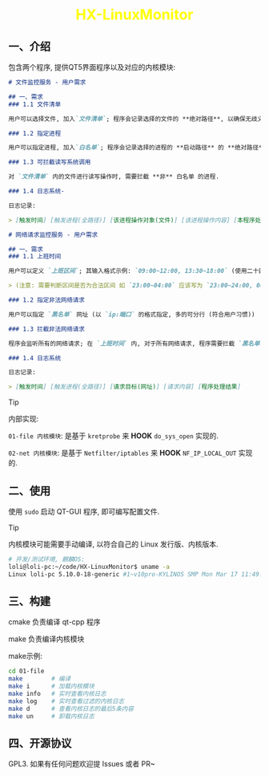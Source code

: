<h1 align="center" style="color:yellow">HX-LinuxMonitor</h1>

## 一、介绍
包含两个程序, 提供QT5界面程序以及对应的内核模块:

```md
# 文件监控服务 - 用户需求

## 一、需求
### 1.1 文件清单

用户可以选择文件, 加入`文件清单`; 程序会记录选择的文件的 **绝对路径**, 以确保无歧义.

### 1.2 指定进程

用户可以指定进程, 加入`白名单`; 程序会记录选择的进程的 **启动路径** 的 **绝对路径** 作为唯一进程标识. 

### 1.3 可拦截读写系统调用

对 `文件清单` 内的文件进行读写操作时, 需要拦截 **非** 白名单 的进程.

### 1.4 日志系统-

日志记录:

> [触发时间] [触发进程(全路径)] [该进程操作对象(文件)] [该进程操作内容] [本程序处理结果]
```

```md
# 网络请求监控服务 - 用户需求

## 一、需求
### 1.1 上班时间

用户可以定义 `上班区间`; 其输入格式示例: `09:00~12:00, 13:30~18:00` (使用二十四小时制; 如果有多个区间, 需要使用`英文逗号`隔开)

> (注意: 需要判断区间是否为合法区间 如 `23:00~04:00` 应该写为 `23:00~24:00, 00:00~04:00`)

### 1.2 指定非法网络请求

用户可以指定 `黑名单` 网址 (以 `ip:端口` 的格式指定, 多的可分行 (符合用户习惯))

### 1.3 拦截非法网络请求

程序会监听所有的网络请求; 在 `上班时间` 内, 对于所有网络请求, 程序需要拦截 `黑名单` 的请求.

### 1.4 日志系统

日志记录:

> [触发时间] [触发进程(全路径)] [请求目标(网址)] [请求内容] [程序处理结果]
```

> [!TIP]
> 内部实现:
>
> `01-file 内核模块`: 是基于 `kretprobe` 来 **HOOK** `do_sys_open` 实现的.
>
> `02-net 内核模块`: 是基于 `Netfilter/iptables` 来 **HOOK** `NF_IP_LOCAL_OUT` 实现的.

## 二、使用

使用 `sudo` 启动 QT-GUI 程序, 即可编写配置文件.

> [!TIP]
> 内核模块可能需要手动编译, 以符合自己的 Linux 发行版、内核版本.
>
> ```bash
> # 开发/测试环境, 麒麟OS:
> loli@loli-pc:~/code/HX-LinuxMonitor$ uname -a
> Linux loli-pc 5.10.0-18-generic #1~v10pro-KYLINOS SMP Mon Mar 17 11:49:02 UTC 2025 x86_64 x86_64 x86_64 GNU/Linux
> ```

## 三、构建

cmake 负责编译 qt-cpp 程序

make 负责编译内核模块

make示例:

```bash
cd 01-file
make        # 编译
make i      # 加载内核模块
make info   # 实时查看内核日志
make log    # 实时查看过滤的内核日志
make d      # 查看内核日志的最后5条内容
make un     # 卸载内核日志
```

## 四、开源协议

GPL3. 如果有任何问题欢迎提 Issues 或者 PR~